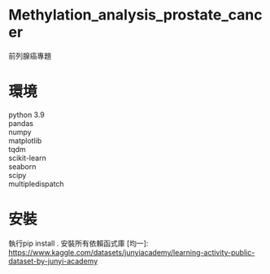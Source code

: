 # Methylation_analysis_prostate_cancer
前列腺癌專題

# 環境
python 3.9\
pandas\
numpy\
matplotlib\
tqdm\
scikit-learn\
seaborn\
scipy\
multipledispatch

# 安裝
執行pip install .
安裝所有依賴函式庫
[均一]: <https://www.kaggle.com/datasets/junyiacademy/learning-activity-public-dataset-by-junyi-academy>
